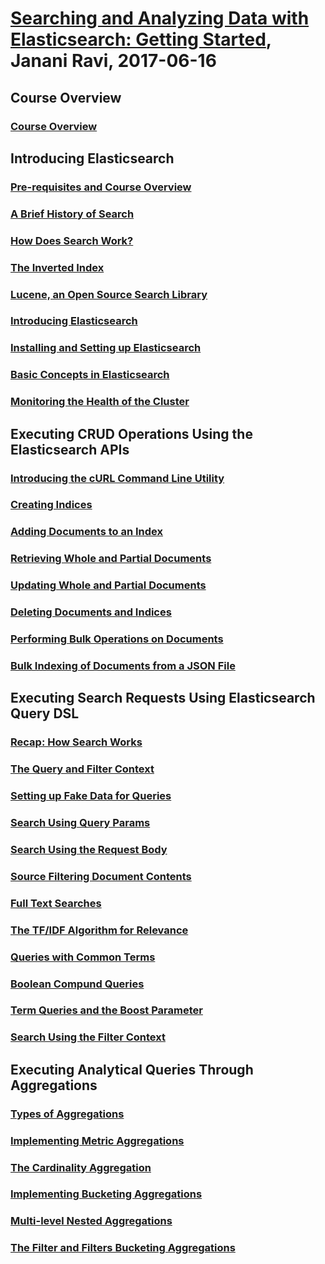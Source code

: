 # [Searching and Analyzing Data with Elasticsearch: Getting Started](https://app.pluralsight.com/library/courses/elasticsearch-analyzing-data/description), Janani Ravi, 2017-06-16

## Course Overview

### [Course Overview]()

## Introducing Elasticsearch

### [Pre-requisites and Course Overview]()

### [A Brief History of Search]()

### [How Does Search Work?]()

### [The Inverted Index]()

### [Lucene, an Open Source Search Library]()

### [Introducing Elasticsearch]()

### [Installing and Setting up Elasticsearch]()

### [Basic Concepts in Elasticsearch]()

### [Monitoring the Health of the Cluster]()

## Executing CRUD Operations Using the Elasticsearch APIs

### [Introducing the cURL Command Line Utility]()

### [Creating Indices]()

### [Adding Documents to an Index]()

### [Retrieving Whole and Partial Documents]()

### [Updating Whole and Partial Documents]()

### [Deleting Documents and Indices]()

### [Performing Bulk Operations on Documents]()

### [Bulk Indexing of Documents from a JSON File]()

## Executing Search Requests Using Elasticsearch Query DSL

### [Recap: How Search Works]()

### [The Query and Filter Context]()

### [Setting up Fake Data for Queries]()

### [Search Using Query Params]()

### [Search Using the Request Body]()

### [Source Filtering Document Contents]()

### [Full Text Searches]()

### [The TF/IDF Algorithm for Relevance]()

### [Queries with Common Terms]()

### [Boolean Compund Queries]()

### [Term Queries and the Boost Parameter]()

### [Search Using the Filter Context]()

## Executing Analytical Queries Through Aggregations

### [Types of Aggregations]()

### [Implementing Metric Aggregations]()

### [The Cardinality Aggregation]()

### [Implementing Bucketing Aggregations]()

### [Multi-level Nested Aggregations]()

### [The Filter and Filters Bucketing Aggregations]()
